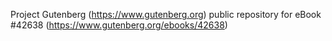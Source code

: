 Project Gutenberg (https://www.gutenberg.org) public repository for eBook #42638 (https://www.gutenberg.org/ebooks/42638)
